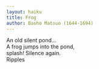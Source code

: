 ```yaml
---
layout: haiku
title: Frog
author: Basho Matsuo (1644-1694)
---
```


An old silent pond...  
A frog jumps into the pond,  
splash! Silence again.  
Ripples
